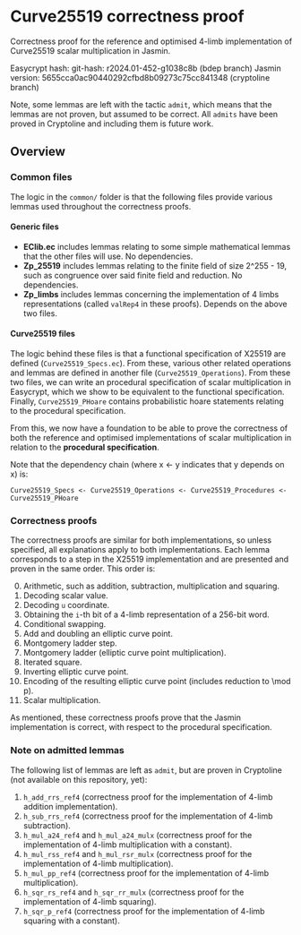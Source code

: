 # Curve25519 correctness proof
Correctness proof for the reference and optimised 4-limb implementation of Curve25519 scalar multiplication in Jasmin.

Easycrypt hash: git-hash: r2024.01-452-g1038c8b (bdep branch)
Jasmin version: 5655cca0ac90440292cfbd8b09273c75cc841348 (cryptoline branch)

Note, some lemmas are left with the tactic `admit`, which means that the lemmas are not proven, but assumed to be correct. 
All `admits` have been proved in Cryptoline and including them is future work.

## Overview
### Common files
The logic in the `common/` folder is that the following files provide various lemmas used throughout the correctness proofs.

#### Generic files
- **EClib.ec** includes lemmas relating to some simple mathematical lemmas that the other files will use. No dependencies.
- **Zp_25519** includes lemmas relating to the finite field of size 2^255 - 19, such as congruence over said finite field and reduction. No dependencies.
- **Zp_limbs** includes lemmas concerning the implementation of 4 limbs representations (called `valRep4` in these proofs). Depends on the above two files.

#### Curve25519 files
The logic behind these files is that a functional specification of X25519 are defined (`Curve25519_Specs.ec`). 
From these, various other related operations and lemmas are defined in another file (`Curve25519_Operations`).
From these two files, we can write an procedural specification of scalar multiplication in Easycrypt, which we show to be equivalent to the functional specification.
Finally, `Curve25519_PHoare` contains probabilistic hoare statements relating to the procedural specification.

From this, we now have a foundation to be able to prove the correctness of both the reference and optimised implementations of scalar multiplication in relation to the **procedural specification**.

Note that the dependency chain (where x <- y indicates that y depends on x) is:

```
Curve25519_Specs <- Curve25519_Operations <- Curve25519_Procedures <- Curve25519_PHoare
```

### Correctness proofs
The correctness proofs are similar for both implementations, so unless specified, all explanations apply to both implementations. 
Each lemma corresponds to a step in the X25519 implementation and are presented and proven in the same order. This order is:

0. Arithmetic, such as addition, subtraction, multiplication and squaring.
1. Decoding scalar value.
2. Decoding `u` coordinate.
3. Obtaining the `i`-th bit of a 4-limb representation of a 256-bit word.
4. Conditional swapping.
5. Add and doubling an elliptic curve point.
6. Montgomery ladder step.
7. Montgomery ladder (elliptic curve point multiplication).
8. Iterated square.
9. Inverting elliptic curve point.
10. Encoding of the resulting elliptic curve point (includes reduction to \mod p).
11. Scalar multiplication.

As mentioned, these correctness proofs prove that the Jasmin implementation is correct, with respect to the procedural specification.

### Note on admitted lemmas
The following list of lemmas are left as `admit`, but are proven in Cryptoline (not available on this repository, yet):

1. `h_add_rrs_ref4` (correctness proof for the implementation of 4-limb addition implementation).
2. `h_sub_rrs_ref4` (correctness proof for the implementation of 4-limb subtraction).
3. `h_mul_a24_ref4` and `h_mul_a24_mulx` (correctness proof for the implementation of 4-limb multiplication with a constant).
4. `h_mul_rss_ref4` and `h_mul_rsr_mulx` (correctness proof for the implementation of 4-limb multiplication).
5. `h_mul_pp_ref4` (correctness proof for the implementation of 4-limb multiplication).
6. `h_sqr_rs_ref4` and `h_sqr_rr_mulx` (correctness proof for the implementation of 4-limb squaring).
7. `h_sqr_p_ref4` (correctness proof for the implementation of 4-limb squaring with a constant).
